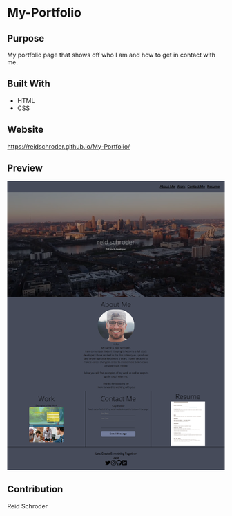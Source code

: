 # My-Portfolio

## Purpose
My portfolio page that shows off who I am and how to get in contact with me.
## Built With
* HTML
* CSS

## Website
https://reidschroder.github.io/My-Portfolio/


## Preview
![Alt text](./assets/images/my-portfolio-screenshot.png "Reid's Portfolio")

## Contribution
Reid Schroder
